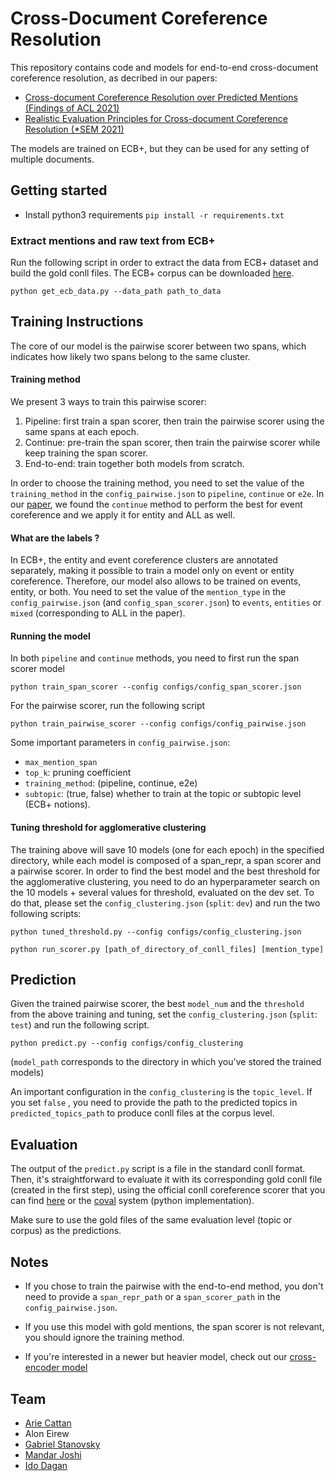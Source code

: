 # Cross-Document Coreference Resolution

This repository contains code and models for end-to-end cross-document coreference resolution, 
as decribed in our papers: 

- [Cross-document Coreference Resolution over Predicted Mentions (Findings of ACL 2021)](https://arxiv.org/abs/2106.01210)
- [Realistic Evaluation Principles for Cross-document Coreference Resolution (*SEM 2021)](https://arxiv.org/pdf/2106.04192.pdf)
 
The models are trained on ECB+, but they can be used for any setting of multiple documents.


## Getting started

* Install python3 requirements `pip install -r requirements.txt` 


### Extract mentions and raw text from ECB+ 

Run the following script in order to extract the data from ECB+ dataset
 and build the gold conll files. 
The ECB+ corpus can be downloaded [here](http://www.newsreader-project.eu/results/data/the-ecb-corpus/).

```
python get_ecb_data.py --data_path path_to_data
```



## Training Instructions


The core of our model is the pairwise scorer between two spans, 
which indicates how likely two spans belong to the same cluster.


#### Training method

We present 3 ways to train this pairwise scorer:

1. Pipeline: first train a span scorer, then train the pairwise scorer using the same spans at each epoch. 
2. Continue: pre-train the span scorer, then train the pairwise scorer while keep training the span scorer.
3. End-to-end: train together both models from scratch.


In order to choose the training method, you need to set the value of the `training_method` in 
the `config_pairwise.json` to `pipeline`, `continue` or `e2e`. 
In our [paper](), we found the `continue` method to perform the best for event coreference 
and we apply it for entity and ALL as well.

 
#### What are the labels ?

In ECB+, the entity and event coreference clusters are annotated separately, 
making it possible to train a model only on event or entity coreference. 
Therefore, our model also allows to be trained on events, entity, or both.
You need to set the value of the `mention_type` in 
the ``config_pairwise.json`` (and `config_span_scorer.json`) 
to `events`, `entities` or `mixed` (corresponding to ALL in the paper).





#### Running the model
 
In both `pipeline` and `continue` methods, you need to first run 
the span scorer model 

```
python train_span_scorer --config configs/config_span_scorer.json
```

For the pairwise scorer, run the following script
```
python train_pairwise_scorer --config configs/config_pairwise.json
```


Some important parameters in `config_pairwise.json`:
* `max_mention_span`
* `top_k`: pruning coefficient
* `training_method`: (pipeline, continue, e2e)
* `subtopic`: (true, false) whether to train at the topic or subtopic level (ECB+ notions).


#### Tuning threshold for agglomerative clustering


The training above will save 10 models (one for each epoch) in the specified directory, 
while each model is composed of a span_repr, a span scorer and a pairwise scorer. 
In order to find the best model and the best threshold for the agglomerative clustering, 
you need to do an hyperparameter search on the 10 models + several values for threshold, 
evaluated on the dev set. To do that, please set the `config_clustering.json` (`split`: `dev`) 
and run the two following scripts:

```
python tuned_threshold.py --config configs/config_clustering.json

python run_scorer.py [path_of_directory_of_conll_files] [mention_type]
```


## Prediction

Given the trained pairwise scorer, the best `model_num` and the `threshold` 
from the above training and tuning, set the `config_clustering.json` (`split`: `test`)
and run the following script. 

```
python predict.py --config configs/config_clustering
```

(`model_path` corresponds to the directory in which you've stored the trained models)

An important configuration in the `config_clustering` is the `topic_level`. 
If you set `false` , you need to provide the path to the predicted topics in `predicted_topics_path` 
to produce conll files at the corpus level. 

## Evaluation

The output of the `predict.py` script is a file in the standard conll format. 
Then, it's straightforward to evaluate it with its corresponding 
gold conll file (created in the first step), 
using the official conll coreference scorer
that you can find 
[here](https://github.com/conll/reference-coreference-scorers) or the [coval](https://github.com/ns-moosavi/coval/) system (python implementation).

Make sure to use the gold files of the same evaluation level (topic or corpus) as the predictions. 


## Notes


* If you chose to train the pairwise with the end-to-end method, you don't need to provide a `span_repr_path` or a `span_scorer_path` in the
`config_pairwise.json`.  

* If you use this model with gold mentions, the span scorer is not relevant, you should ignore the training method.

* If you're interested in a newer but heavier model, check out our [cross-encoder model](https://github.com/ariecattan/cross_encoder/)



## Team 

* [Arie Cattan](https://ariecattan.github.io/)
* Alon Eirew
* [Gabriel Stanovsky](https://gabrielstanovsky.github.io/)
* [Mandar Joshi](https://homes.cs.washington.edu/~mandar90/)
* [Ido Dagan](https://u.cs.biu.ac.il/~dagan/) 

 